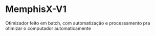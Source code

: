 # MemphisX-V1
Otimizador feito em batch, com automatização e processamento pra otimizar o computador automaticamente
